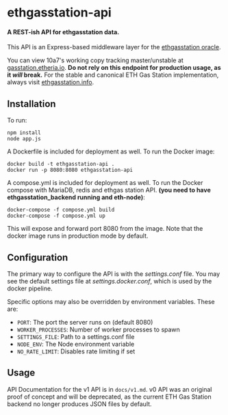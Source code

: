 # ethgasstation-api
#### A REST-ish API for ethgasstation data.

This API is an Express-based middleware layer for the [ethgasstation
oracle](https://github.com/ethgasstation/ethgasstation-adaptive-oracle).

You can view 10a7's working copy tracking master/unstable at
[gasstation.etheria.io](https://gasstation.etheria.io/api/). **Do not rely
on this endpoint for production usage, as it _will_ break.** For the stable
and canonical ETH Gas Station implementation, always visit
[ethgasstation.info](https://ethgasstation.info/).


## Installation

To run:

```
npm install
node app.js
```

A Dockerfile is included for deployment as well. To run the Docker image:

```
docker build -t ethgasstation-api .
docker run -p 8080:8080 ethgasstation-api
```

A compose.yml is included for deployment as well. To run the Docker compose 
with MariaDB, redis and ethgas station API. **(you need to have ethgasstation_backend running and eth-node)**:

```
docker-compose -f compose.yml build
docker-compose -f compose.yml up
```

This will expose and forward port 8080 from the image. Note that the docker
image runs in production mode by default.

## Configuration

The primary way to configure the API is with the *settings.conf* file. You may see
the default settings file at *settings.docker.conf*, which is used by the
docker pipeline.

Specific options may also be overridden by environment variables. These are:

* `PORT`: The port the server runs on (default 8080)
* `WORKER_PROCESSES`: Number of worker processes to spawn
* `SETTINGS_FILE`: Path to a settings.conf file
* `NODE_ENV`: The Node environment variable
* `NO_RATE_LIMIT`: Disables rate limiting if set


## Usage

API Documentation for the v1 API is in `docs/v1.md`. v0 API was an original
proof of concept and will be deprecated, as the current ETH Gas Station backend
no longer produces JSON files by default.

